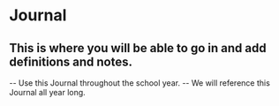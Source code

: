 # Journal

## This is where you will be able to go in and add definitions and notes. 
  -- Use this Journal throughout the school year. 
  -- We will reference this Journal all year long. 
